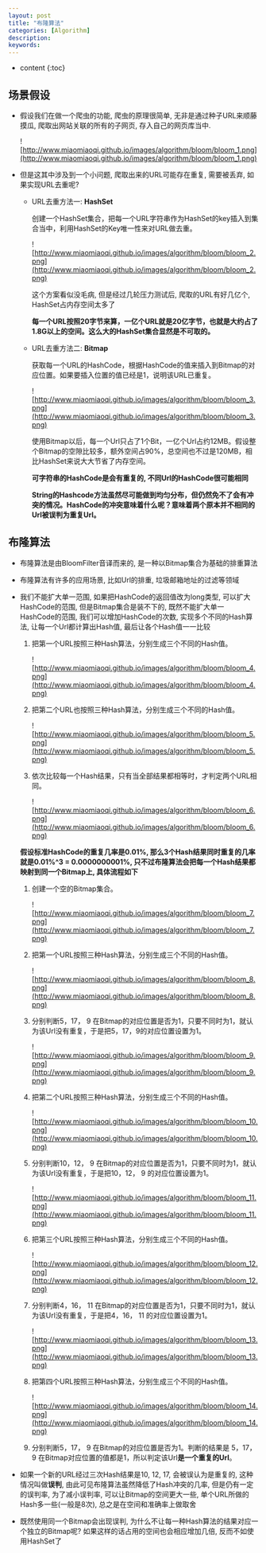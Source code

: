 ```yaml
---
layout: post
title: "布隆算法"
categories: [Algorithm]
description:
keywords:
---
```


* content
{:toc} 
## 场景假设

* 假设我们在做一个爬虫的功能, 爬虫的原理很简单, 无非是通过种子URL来顺藤摸瓜, 爬取出网站关联的所有的子网页, 存入自己的网页库当中.

	![http://www.miaomiaoqi.github.io/images/algorithm/bloom/bloom_1.png](http://www.miaomiaoqi.github.io/images/algorithm/bloom/bloom_1.png)

* 但是这其中涉及到一个小问题, 爬取出来的URL可能存在重复, 需要被丢弃, 如果实现URL去重呢?

	* URL去重方法一: **HashSet**

		创建一个HashSet集合，把每一个URL字符串作为HashSet的key插入到集合当中，利用HashSet的Key唯一性来对URL做去重。

		![http://www.miaomiaoqi.github.io/images/algorithm/bloom/bloom_2.png](http://www.miaomiaoqi.github.io/images/algorithm/bloom/bloom_2.png)

		这个方案看似没毛病, 但是经过几轮压力测试后, 爬取的URL有好几亿个, HashSet占内存空间太多了

		**每一个URL按照20字节来算，一亿个URL就是20亿字节，也就是大约占了1.8G以上的空间。这么大的HashSet集合显然是不可取的。**

	* URL去重方法二: **Bitmap**

		获取每一个URL的HashCode，根据HashCode的值来插入到Bitmap的对应位置。如果要插入位置的值已经是1，说明该URL已重复。

		![http://www.miaomiaoqi.github.io/images/algorithm/bloom/bloom_3.png](http://www.miaomiaoqi.github.io/images/algorithm/bloom/bloom_3.png)

		使用Bitmap以后，每一个Url只占了1个Bit，一亿个Url占约12MB。假设整个Bitmap的空隙比较多，额外空间占90%，总空间也不过是120MB，相比HashSet来说大大节省了内存空间。

		**可字符串的HashCode是会有重复的, 不同Url的HashCode很可能相同**

		**String的Hashcode方法虽然尽可能做到均匀分布，但仍然免不了会有冲突的情况。HashCode的冲突意味着什么呢？意味着两个原本并不相同的Url被误判为重复Url。**

## 布隆算法

* 布隆算法是由BloomFilter音译而来的, 是一种以Bitmap集合为基础的排重算法

* 布隆算法有许多的应用场景, 比如Url的排重, 垃圾邮箱地址的过滤等领域

* 我们不能扩大单一范围, 如果把HashCode的返回值改为long类型, 可以扩大HashCode的范围, 但是Bitmap集合是装不下的, 既然不能扩大单一HashCode的范围, 我们可以增加HashCode的次数, 实现多个不同的Hash算法, 让每一个Url都计算出Hash值, 最后让各个Hash值一一比较

	1. 把第一个URL按照三种Hash算法，分别生成三个不同的Hash值。

		![http://www.miaomiaoqi.github.io/images/algorithm/bloom/bloom_4.png](http://www.miaomiaoqi.github.io/images/algorithm/bloom/bloom_4.png)

	1. 把第二个URL也按照三种Hash算法，分别生成三个不同的Hash值。

		![http://www.miaomiaoqi.github.io/images/algorithm/bloom/bloom_5.png](http://www.miaomiaoqi.github.io/images/algorithm/bloom/bloom_5.png)

	1. 依次比较每一个Hash结果，只有当全部结果都相等时，才判定两个URL相同。

		![http://www.miaomiaoqi.github.io/images/algorithm/bloom/bloom_6.png](http://www.miaomiaoqi.github.io/images/algorithm/bloom/bloom_6.png)

	**假设标准HashCode的重复几率是0.01%, 那么3个Hash结果同时重复的几率就是0.01%^3 = 0.0000000001%, 只不过布隆算法会把每一个Hash结果都映射到同一个Bitmap上, 具体流程如下**

	1. 创建一个空的Bitmap集合。

		![http://www.miaomiaoqi.github.io/images/algorithm/bloom/bloom_7.png](http://www.miaomiaoqi.github.io/images/algorithm/bloom/bloom_7.png)

	1. 把第一个URL按照三种Hash算法，分别生成三个不同的Hash值。

		![http://www.miaomiaoqi.github.io/images/algorithm/bloom/bloom_8.png](http://www.miaomiaoqi.github.io/images/algorithm/bloom/bloom_8.png)

	1. 分别判断5，17， 9 在Bitmap的对应位置是否为1，只要不同时为1，就认为该Url没有重复，于是把5，17，9的对应位置设置为1。

		![http://www.miaomiaoqi.github.io/images/algorithm/bloom/bloom_9.png](http://www.miaomiaoqi.github.io/images/algorithm/bloom/bloom_9.png)

	1. 把第二个URL按照三种Hash算法，分别生成三个不同的Hash值。

		![http://www.miaomiaoqi.github.io/images/algorithm/bloom/bloom_10.png](http://www.miaomiaoqi.github.io/images/algorithm/bloom/bloom_10.png)

	5. 分别判断10，12， 9 在Bitmap的对应位置是否为1，只要不同时为1，就认为该Url没有重复，于是把10，12， 9 的对应位置设置为1。

		![http://www.miaomiaoqi.github.io/images/algorithm/bloom/bloom_11.png](http://www.miaomiaoqi.github.io/images/algorithm/bloom/bloom_11.png)

	5. 把第三个URL按照三种Hash算法，分别生成三个不同的Hash值。

		![http://www.miaomiaoqi.github.io/images/algorithm/bloom/bloom_12.png](http://www.miaomiaoqi.github.io/images/algorithm/bloom/bloom_12.png)

	5. 分别判断4，16， 11 在Bitmap的对应位置是否为1，只要不同时为1，就认为该Url没有重复，于是把4，16， 11 的对应位置设置为1。

		![http://www.miaomiaoqi.github.io/images/algorithm/bloom/bloom_13.png](http://www.miaomiaoqi.github.io/images/algorithm/bloom/bloom_13.png)

	5. 把第四个URL按照三种Hash算法，分别生成三个不同的Hash值。

		![http://www.miaomiaoqi.github.io/images/algorithm/bloom/bloom_14.png](http://www.miaomiaoqi.github.io/images/algorithm/bloom/bloom_14.png)

	5. 分别判断5，17， 9 在Bitmap的对应位置是否为1。判断的结果是 5，17， 9 在Bitmap对应位置的值都是1，所以判定该Url**是一个重复的Url**。

* 如果一个新的URL经过三次Hash结果是10, 12, 17, 会被误认为是重复的, 这种情况叫做**误判**, 由此可见布隆算法虽然降低了Hash冲突的几率, 但是仍有一定的误判率, 为了减小误判率, 可以让Bitmap的空间更大一些, 单个URL所做的Hash多一些(一般是8次), 总之是在空间和准确率上做取舍

* 既然使用同一个Bitmap会出现误判, 为什么不让每一种Hash算法的结果对应一个独立的Bitmap呢? 如果这样的话占用的空间也会相应增加几倍, 反而不如使用HashSet了